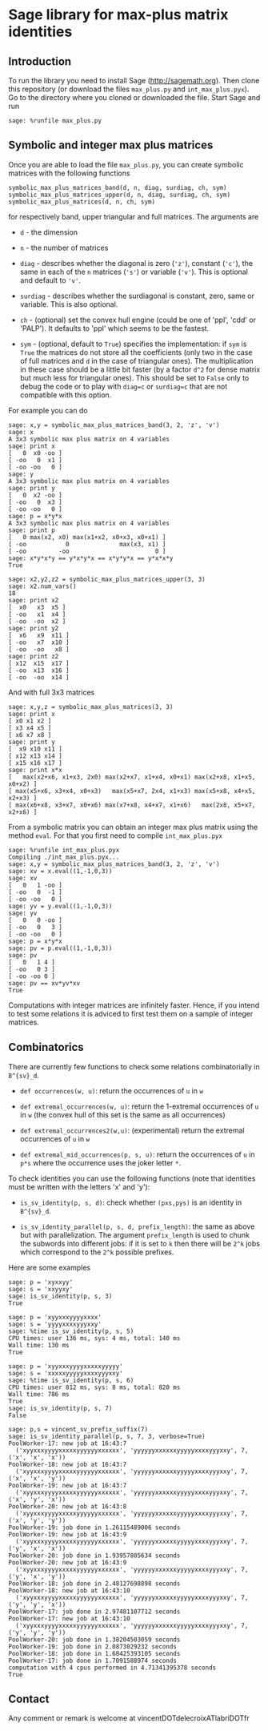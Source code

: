 # Sage library for max-plus matrix identities

## Introduction

To run the library you need to install Sage (http://sagemath.org). Then clone
this repository (or download the files `max_plus.py` and `int_max_plus.pyx`).
Go to the directory where you cloned or downloaded the file. Start Sage and run

    sage: %runfile max_plus.py

## Symbolic and integer max plus matrices

Once you are able to load the file `max_plus.py`, you can create symbolic
matrices with the following functions

    symbolic_max_plus_matrices_band(d, n, diag, surdiag, ch, sym)
	symbolic_max_plus_matrices_upper(d, n, diag, surdiag, ch, sym)
    symbolic_max_plus_matrices(d, n, ch, sym)

for respectively band, upper triangular and full matrices. The arguments are

- `d` - the dimension

- `n` - the number of matrices

- `diag` - describes whether the diagonal is zero (`'z'`), constant (`'c'`),
  the same in each of the `n` matrices (`'s'`) or variable (`'v'`). This is
  optional and default to `'v'`.

- `surdiag` - describes whether the surdiagonal is constant, zero, same or
  variable.  This is also optional.

- `ch` - (optional) set the convex hull engine (could be one of 'ppl', 'cdd'
  or 'PALP'). It defaults to 'ppl' which seems to be the fastest.

- `sym` - (optional, default to `True`) specifies the implementation: if `sym`
  is `True` the matrices do not store all the coefficients (only two in the case
  of full matrices and `d` in the case of triangular ones). The multiplication
  in these case should be a little bit faster (by a factor `d^2` for dense
  matrix but much less for triangular ones). This should be set to `False` only
  to debug the code or to play with `diag=c` or `surdiag=c` that are not
  compatible with this option.

For example you can do

    sage: x,y = symbolic_max_plus_matrices_band(3, 2, 'z', 'v')
    sage: x
    A 3x3 symbolic max plus matrix on 4 variables
    sage: print x
	[   0  x0 -oo ]
	[ -oo   0  x1 ]
	[ -oo -oo   0 ]
	sage: y
    A 3x3 symbolic max plus matrix on 4 variables
	sage: print y
	[   0  x2 -oo ]
	[ -oo   0  x3 ]
	[ -oo -oo   0 ]
    sage: p = x*y*x
    A 3x3 symbolic max plus matrix on 4 variables
    sage: print p
	[   0 max(x2, x0) max(x1+x2, x0+x3, x0+x1) ]
	[ -oo           0              max(x3, x1) ]
	[ -oo         -oo                        0 ]
	sage: x*y*x*y == y*x*y*x == x*y*y*x == y*x*x*y
	True

	sage: x2,y2,z2 = symbolic_max_plus_matrices_upper(3, 3)
    sage: x2.num_vars()
    18
	sage: print x2
	[  x0   x3  x5 ]
	[ -oo   x1  x4 ]
	[ -oo  -oo  x2 ]
	sage: print y2
	[  x6   x9  x11 ]
	[ -oo   x7  x10 ]
	[ -oo  -oo   x8 ]
	sage: print z2
	[ x12  x15  x17 ]
	[ -oo  x13  x16 ]
	[ -oo  -oo  x14 ]

And with full 3x3 matrices

    sage: x,y,z = symbolic_max_plus_matrices(3, 3)
    sage: print x
	[ x0 x1 x2 ]
	[ x3 x4 x5 ]
	[ x6 x7 x8 ]
    sage: print y
	[  x9 x10 x11 ]
	[ x12 x13 x14 ]
	[ x15 x16 x17 ]
	sage: print x*x
	[   max(x2+x6, x1+x3, 2x0) max(x2+x7, x1+x4, x0+x1) max(x2+x8, x1+x5, x0+x2) ]
	[ max(x5+x6, x3+x4, x0+x3)   max(x5+x7, 2x4, x1+x3) max(x5+x8, x4+x5, x2+x3) ]
	[ max(x6+x8, x3+x7, x0+x6) max(x7+x8, x4+x7, x1+x6)   max(2x8, x5+x7, x2+x6) ]

From a symbolic matrix you can obtain an integer max plus matrix using the
method `eval`. For that you first need to compile `int_max_plus.pyx`

    sage: %runfile int_max_plus.pyx
    Compiling ./int_max_plus.pyx...
    sage: x,y = symbolic_max_plus_matrices_band(3, 2, 'z', 'v')
    sage: xv = x.eval((1,-1,0,3))
    sage: xv
    [   0   1 -oo ]
	[ -oo   0  -1 ]
	[ -oo -oo   0 ]
    sage: yv = y.eval((1,-1,0,3))
    sage: yv
    [   0   0 -oo ]
	[ -oo   0   3 ]
	[ -oo -oo   0 ]
    sage: p = x*y*x
    sage: pv = p.eval((1,-1,0,3))
    sage: pv
	[   0   1 4 ]
	[ -oo   0 3 ]
	[ -oo -oo 0 ]
    sage: pv == xv*yv*xv
    True

Computations with integer matrices are infinitely faster. Hence, if you intend
to test some relations it is adviced to first test them on a sample of integer
matrices.

## Combinatorics

There are currently few functions to check some relations combinatorially in `B^{sv}_d`.

- `def occurrences(w, u)`: return the occurrences of `u` in `w`

- `def extremal_occurrences(w, u)`: return the 1-extremal occurrences of `u` in
  `w` (the convex hull of this set is the same as all occurrences)

- `def extremal_occurrences2(w,u)`: (experimental) return the extremal
  occurrences of `u` in `w`

- `def extremal_mid_occurrences(p, s, u)`: return the occurrences of `u` in
  `p*s` where the occurrence uses the joker letter `*`.

To check identities you can use the following functions (note that identities
must be written with the letters 'x' and 'y'):

- `is_sv_identity(p, s, d)`: check whether `(pxs,pys)` is an identity in `B^{sv}_d`.

- `is_sv_identity_parallel(p, s, d, prefix_length)`: the same as above but
  with parallelization. The argument `prefix_length` is used to chunk the
  subwords into different jobs: if it is set to `k` then there will be
  `2^k` jobs which correspond to the `2^k` possible prefixes.

Here are some examples

    sage: p = 'xyxxyy'
    sage: s = 'xxyyxy'
    sage: is_sv_identity(p, s, 3)
    True

    sage: p = 'xyyxxxyyyyxxxx'
    sage: s = 'yyyyxxxxyyyxxy'
    sage: %time is_sv_identity(p, s, 5)
	CPU times: user 136 ms, sys: 4 ms, total: 140 ms
	Wall time: 130 ms
	True

	sage: p = 'xyyxxxyyyyxxxxxyyyyy'
	sage: s = 'xxxxxyyyyyxxxxyyyxxy'
	sage: %time is_sv_identity(p, s, 6)
	CPU times: user 812 ms, sys: 8 ms, total: 820 ms
	Wall time: 786 ms
	True
    sage: is_sv_identity(p, s, 7)
    False

	sage: p,s = vincent_sv_prefix_suffix(7)
	sage: is_sv_identity_parallel(p, s, 7, 3, verbose=True)
	PoolWorker-17: new job at 16:43:7
	  ('xyyxxxyyyyxxxxxyyyyyyxxxxxx', 'yyyyyyxxxxxxyyyyyxxxxyyyxxy', 7, ('x', 'x', 'x'))
	PoolWorker-18: new job at 16:43:7
	  ('xyyxxxyyyyxxxxxyyyyyyxxxxxx', 'yyyyyyxxxxxxyyyyyxxxxyyyxxy', 7, ('x', 'x', 'y'))
	PoolWorker-19: new job at 16:43:7
	  ('xyyxxxyyyyxxxxxyyyyyyxxxxxx', 'yyyyyyxxxxxxyyyyyxxxxyyyxxy', 7, ('x', 'y', 'x'))
	PoolWorker-20: new job at 16:43:8
	  ('xyyxxxyyyyxxxxxyyyyyyxxxxxx', 'yyyyyyxxxxxxyyyyyxxxxyyyxxy', 7, ('x', 'y', 'y'))
	PoolWorker-19: job done in 1.26115489006 seconds
	PoolWorker-19: new job at 16:43:9
	  ('xyyxxxyyyyxxxxxyyyyyyxxxxxx', 'yyyyyyxxxxxxyyyyyxxxxyyyxxy', 7, ('y', 'x', 'x'))
	PoolWorker-20: job done in 1.93957805634 seconds
	PoolWorker-20: new job at 16:43:9
	  ('xyyxxxyyyyxxxxxyyyyyyxxxxxx', 'yyyyyyxxxxxxyyyyyxxxxyyyxxy', 7, ('y', 'x', 'y'))
	PoolWorker-18: job done in 2.48127698898 seconds
	PoolWorker-18: new job at 16:43:10
	  ('xyyxxxyyyyxxxxxyyyyyyxxxxxx', 'yyyyyyxxxxxxyyyyyxxxxyyyxxy', 7, ('y', 'y', 'x'))
	PoolWorker-17: job done in 2.97481107712 seconds
	PoolWorker-17: new job at 16:43:10
	  ('xyyxxxyyyyxxxxxyyyyyyxxxxxx', 'yyyyyyxxxxxxyyyyyxxxxyyyxxy', 7, ('y', 'y', 'y'))
	PoolWorker-20: job done in 1.38204503059 seconds
	PoolWorker-19: job done in 2.0873029232 seconds
	PoolWorker-18: job done in 1.68425393105 seconds
	PoolWorker-17: job done in 1.7091588974 seconds
	computation with 4 cpus performed in 4.71341395378 seconds
	True

## Contact

Any comment or remark is welcome at vincentDOTdelecroixATlabriDOTfr
